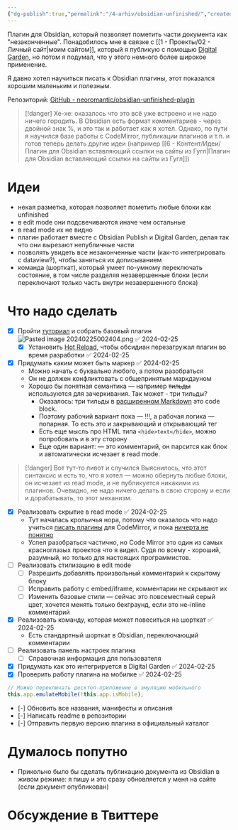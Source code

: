 ```yaml
---
{"dg-publish":true,"permalink":"/4-arhiv/obsidian-unfinished/","created":"2024-02-25T00:06:11.808+07:00","updated":"2024-03-12T17:28:41.678+07:00"}
---
```


Плагин для Obsidian, который позволяет пометить части документа как "незаконченные". 
Понадобилось мне в связке с [[1 - Проекты/02 - Личный сайт\|моим сайтом]], который я публикую с помощью [Digital Garden](https://github.com/oleeskild/obsidian-digital-garden), но потом я подумал, что у этого немного более широкое применение.

Я давно хотел научиться писать к Obsidian плагины, этот показался хорошим маленьким и полезным.

Репозиторий: [GitHub - neoromantic/obsidian-unfinished-plugin](https://github.com/neoromantic/obsidian-unfinished-plugin)

> [!danger] Хе-хе: оказалось что это всё уже встроено и не надо ничего городить. 
> В Obsidian есть формат комментариев - через двойной знак %, и это так и работает как я хотел.
> Однако, по пути я научился базе работы с CodeMirror, публикации плагинов и т.п. и готов теперь делать другие идеи (например [[6 - Контент/Идеи/Плагин для Obsidian вставляющий ссылки на сайты из Гугл\|Плагин для Obsidian вставляющий ссылки на сайты из Гугл]])

# Идеи
- некая разметка, которая позволяет пометить любые блоки как unfinished
- в edit mode они подсвечиваются иначе чем остальные
- в read mode их не видно 
- плагин работает вместе с Obsidian Publish и Digital Garden, делая так что они вырезают непубличные части
- позволять увидеть все незаконченные части (как-то интегрировать с dataview?), чтобы заняться их дописыванием
- команда (шорткат), который умеет по-умному переключать состояние, в том числе разделяя незавершенные блоки (если переключают только часть внутри незавершенного блока)
# Что надо сделать
- [x] Пройти [туториал](https://docs.obsidian.md/Plugins/Getting+started/Build+a+plugin) и собрать базовый плагин![Pasted image 20240225002404.png](/img/user/files/Pasted%20image%2020240225002404.png) ✅ 2024-02-25
	- [x] Установить [Hot Reload](https://github.com/pjeby/hot-reload), чтобы обсидиан перезагружал плагин во время разработки ✅ 2024-02-25
- [x] Придумать каким может быть маркер ✅ 2024-02-25
	- Можно начать с буквально любого, а потом разобраться
	- Он не должен конфликтовать с общепринятым маркдауном
	- Хорошо бы понятная семантика — например ~~тильды~~ используются для зачеркивания. Так может - три тильды?
		- Оказалось: три тильды в [расширенном Markdown](https://www.markdownguide.org/extended-syntax/) это code block. 
		- Поэтому рабочий вариант пока — !!!, а рабочая логика — попарная. То есть это и закрывающий и открывающий тег
		- Есть еще мысль про HTML типа `<hide>text</hide>`, можно попробовать и в эту сторону
		- Еще один вариант:  — это комментарий, он парсится как блок и автоматически исчезает в read mode. 
> [!danger] Вот тут-то пивот и случился
> Выяснилось, что этот синтаксис и есть то, что я хотел — можно обернуть любые блоки, он исчезает из read mode, и не публикуется никакими из плагинов. Очевидно, не надо ничего делать в свою сторону и если и дорабатывать, то этот механизм.
- [x] Реализовать скрытие в read mode ✅ 2024-02-25
	- Тут началась крольичья нора, потому что оказалось что надо учиться [писать плагины](https://codemirror.net/docs/ref/) для CodeMirror, и пока [ничерта не понятно](https://docs.obsidian.md/Plugins/Editor/View+plugins)
	- Успел разобраться частично, но Code Mirror это один из самых красноглазых проектов что я видел. Судя по всему - хороший, разумный, но только для настоящих программистов.
- [ ] Реализовать стилизацию в edit mode
	- [ ] Разрешить добавлять произвольный комментарий к скрытому блоку
	- [ ] Исправить работу с embed/iframe, комментарии не скрывают их
	- [ ] Изменить базовые стили — сейчас это повсеместный серый цвет, хочется менять только бекграунд, если это не-inline комментарий
- [x] Реализовать команду, которая может повеситься на шорткат ✅ 2024-02-25
	- Есть стандартный шорткат в Obsidian, переключающий комментарии
- [ ] Реализовать панель настроек плагина
	- [ ] Справочная информация для пользователя
- [x] Придумать как это интегрируется в Digital Garden ✅ 2024-02-25
- [x] Проверить работу плагина на мобилке ✅ 2024-02-25
```js
// Можно переключать десктоп-приложение в эмуляцию мобильного
this.app.emulateMobile(!this.app.isMobile);
```
- [-] Обновить все названия, манифесты и описания
- [-] Написать readme в репозитории
- [-] Отправить первую версию плагина в официальный каталог

# Думалось попутно
- Прикольно было бы сделать публикацию документа из Obsidian в живом режиме: я пишу и это сразу обновляется у меня на сайте (если документ опубликован)

# Обсуждение в Твиттере
<blockquote class="twitter-tweet"><a href="https://twitter.com/user/status/1761440817150132665?ref_src=twsrc%5Etfw"></a></blockquote> <script async src="https://platform.twitter.com/widgets.js" charset="utf-8"></script>